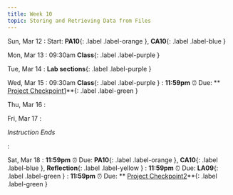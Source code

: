```yaml
---
title: Week 10
topic: Storing and Retrieving Data from Files
---
```

Sun, Mar 12
: Start: **PA10**{: .label .label-orange }, **CA10**{: .label .label-blue }


Mon, Mar 13
: 09:30am **Class**{: .label .label-purple }


Tue, Mar 14
: **Lab sections**{: .label .label-purple }


Wed, Mar 15
: 09:30am **Class**{: .label .label-purple } 
: **11:59pm**  ⏰  Due: ** [Project Checkpoint1](https://ucsb-csw8.github.io/w23-project/checkpoint1/)**{: .label .label-green }


Thu, Mar 16
: 

Fri, Mar 17
: <p class="text-grey-dk-000 mb-0"><em>Instruction Ends</em></p>

: 

Sat, Mar 18
: **11:59pm**  ⏰  Due: **PA10**{: .label .label-orange }, **CA10**{: .label .label-blue }, **Reflection**{: .label .label-yellow }
: **11:59pm**  ⏰  Due: **LA09**{: .label .label-green }
: **11:59pm**  ⏰  Due: ** [Project Checkpoint2](https://ucsb-csw8.github.io/w23-project/checkpoint2/)**{: .label .label-green }

